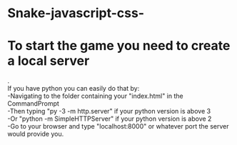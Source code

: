 # Snake-javascript-css-
<h1>To start the game you need to create a local server</h1>.<br>
If you have python you can easily do that by:<br>
  -Navigating to the folder containing your "index.html" in the CommandPrompt<br>
  -Then typing "py -3 -m http.server" if your python version is above 3<br>
    -Or "python -m SimpleHTTPServer" if  your python version is above 2<br>
  -Go to your browser and type "localhost:8000" or whatever port the server would provide you.<br>
